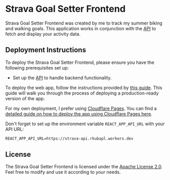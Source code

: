 # Strava Goal Setter Frontend

Strava Goal Setter Frontend was created by me to track my summer biking and walking goals. This application works in conjunction with the [API](https://github.com/rkubapl/strava-api) to fetch and display your activity data.

## Deployment Instructions

To deploy the Strava Goal Setter Frontend, please ensure you have the following prerequisites set up:
- Set up the [API](https://github.com/rkubapl/strava-api/) to handle backend functionality.

To deploy the web app, follow the instructions provided by [this guide](https://facebook.github.io/create-react-app/docs/deployment). This guide will walk you through the process of deploying a production-ready version of the app.

For my own deployment, I prefer using [Cloudflare Pages](https://pages.cloudflare.com/). You can find a [detailed guide on how to deploy the app using Cloudflare Pages here](https://developers.cloudflare.com/pages/get-started/guide/).

Don't forget to set up the environment variable `REACT_APP_API_URL` with your API URL:
```md
REACT_APP_API_URL=https://strava-api.rkubapl.workers.dev
```

## License

The Strava Goal Setter Frontend is licensed under the [Apache License 2.0](https://www.apache.org/licenses/LICENSE-2.0). Feel free to modify and use it according to your needs.
